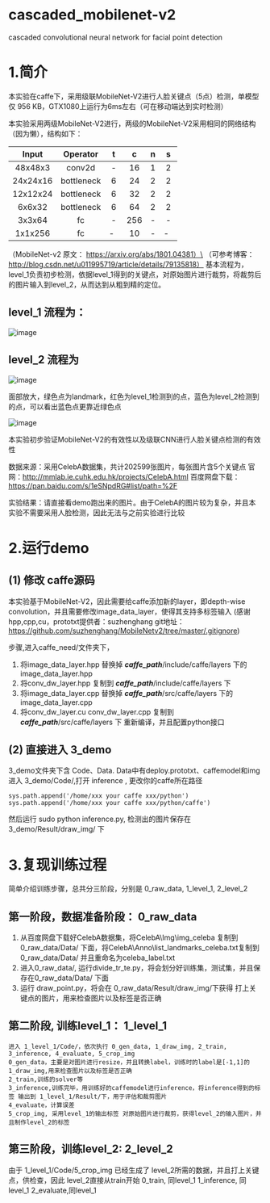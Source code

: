 # cascaded_mobilenet-v2
cascaded convolutional neural network for facial point detection

# 1.简介
本实验在caffe下，采用级联MobileNet-V2进行人脸关键点（5点）检测，单模型仅 956 KB，GTX1080上运行为6ms左右（可在移动端达到实时检测）

本实验采用两级MobileNet-V2进行，两级的MobileNet-V2采用相同的网络结构（因为懒），结构如下：

| Input     |    Operator    | t  |c      |    n | s  |
| :--------:| :--------:| :--: |:--------:| :--------:| :--: |
| 48x48x3  | conv2d |  -   | 16  | 1 |  2   |
| 24x24x16  | bottleneck |  6   | 24  | 2 |  2   |
| 12x12x24  | bottleneck |  6   | 32  | 2 |  2   |
| 6x6x32 | bottleneck |  6   | 64  | 2 |  2   |
| 3x3x64  | fc |  -   | 256  | - |  -   |
| 1x1x256  | fc |  -   | 10  | - |  -   |

（MobileNet-v2 原文： https://arxiv.org/abs/1801.04381）\
（可参考博客：http://blog.csdn.net/u011995719/article/details/79135818）
基本流程为，level_1负责初步检测，依据level_1得到的关键点，对原始图片进行裁剪，将裁剪后的图片输入到level_2，从而达到从粗到精的定位。
## level_1 流程为：
![image](https://github.com/tensor-yu/cascaded_mobilenet-v2/blob/master/readme_img/l1.PNG)

## level_2 流程为
![image](https://github.com/tensor-yu/cascaded_mobilenet-v2/blob/master/readme_img/l2.PNG)

 面部放大，绿色点为landmark，红色为level_1检测到的点，蓝色为level_2检测到的点，可以看出蓝色点更靠近绿色点

![image](https://github.com/tensor-yu/cascaded_mobilenet-v2/blob/master/readme_img/ccnntexie.PNG)



本实验初步验证MobileNet-V2的有效性以及级联CNN进行人脸关键点检测的有效性

数据来源：采用CelebA数据集，共计202599张图片，每张图片含5个关键点
官网：http://mmlab.ie.cuhk.edu.hk/projects/CelebA.html
百度网盘下载：https://pan.baidu.com/s/1eSNpdRG#list/path=%2F

实验结果：请直接看demo跑出来的图片。由于CelebA的图片较为复杂，并且本实验不需要采用人脸检测，因此无法与之前实验进行比较

# 2.运行demo

## (1) 修改 caffe源码
本实验基于MobileNet-V2，因此需要给caffe添加新的layer，即depth-wise convolution，并且需要修改image_data_layer，使得其支持多标签输入
(感谢 hpp,cpp,cu，prototxt提供者：suzhenghang  git地址：https://github.com/suzhenghang/MobileNetv2/tree/master/.gitignore)

步骤,进入caffe_need/文件夹下，

1. 将image_data_layer.hpp 替换掉 ***caffe_path***/include/caffe/layers 下的 image_data_layer.hpp
2. 将conv_dw_layer.hpp    复制到 ***caffe_path***/include/caffe/layers 下
3. 将image_data_layer.cpp 替换掉 ***caffe_path***/src/caffe/layers 下的image_data_layer.cpp
4. 将conv_dw_layer.cu
	 conv_dw_layer.cpp    复制到 ***caffe_path***/src/caffe/layers 下
重新编译，并且配置python接口


## (2) 直接进入 3_demo
3_demo文件夹下含 Code、Data. Data中有deploy.prototxt、caffemodel和img
进入 3_demo/Code/,打开 inference , 更改你的caffe所在路径

	sys.path.append('/home/xxx your caffe xxx/python')
	sys.path.append('/home/xxx your caffe xxx/python/caffe')

然后运行  sudo python inference.py, 检测出的图片保存在 3_demo/Result/draw_img/ 下

# 3.复现训练过程
简单介绍训练步骤，总共分三阶段，分别是 0_raw_data, 1_level_1, 2_level_2 

## 第一阶段，数据准备阶段： 0_raw_data 
1. 从百度网盘下载好CelebA数据集，将CelebA\Img\img_celeba 复制到 0_raw_data/Data/ 下面，将CelebA\Anno\list_landmarks_celeba.txt复制到  0_raw_data/Data/ 并且重命名为celeba_label.txt
2. 进入0_raw_data/, 运行divide_tr_te.py，将会划分好训练集，测试集，并且保存在0_raw_data/Data/ 下面 
3. 运行 draw_point.py，将会在 0_raw_data/Result/draw_img/下获得 打上关键点的图片，用来检查图片以及标签是否正确


## 第二阶段, 训练level_1： 1_level_1 

	进入 1_level_1/Code/，依次执行 0_gen_data, 1_draw_img, 2_train, 3_inference, 4_evaluate, 5_crop_img
	0_gen_data，主要是对图片进行resize，并且转换label，训练时的label是[-1,1]的
	1_draw_img,用来检查图片以及标签是否正确
	2_train,训练的solver等 
	3_inference,训练完毕，用训练好的caffemodel进行inference，将inference得到的标签 输出到 1_level_1/Result/下，用于评估和裁剪图片
	4_evaluate，计算误差
	5_crop_img, 采用level_1的输出标签 对原始图片进行裁剪，获得level_2的输入图片，并且制作level_2的标签


## 第三阶段，训练level_2: 2_level_2
由于 1_level_1/Code/5_crop_img 已经生成了 level_2所需的数据，并且打上关键点，供检查，因此 level_2直接从train开始
	0_train, 同level_1
	1_inference, 同level_1
	2_evaluate,同level_1








